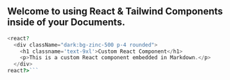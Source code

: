 ## Welcome to using React & Tailwind Components inside of your Documents. 

```php
<react?
  <div className="dark:bg-zinc-500 p-4 rounded">
    <h1 classname='text-9xl'>Custom React Component</h1>
    <p>This is a custom React component embedded in Markdown.</p>
  </div>
react?>```
